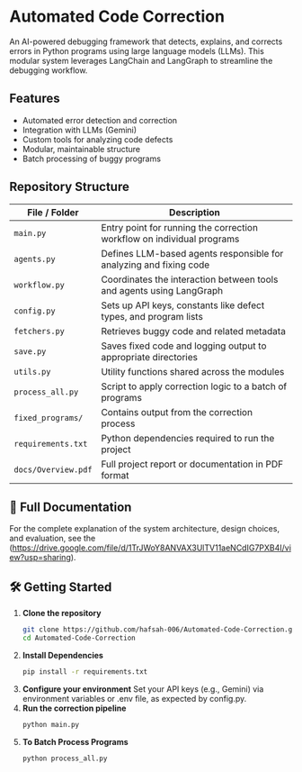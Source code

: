 # Automated Code Correction

An AI-powered debugging framework that detects, explains, and corrects errors in Python programs using large language models (LLMs). This modular system leverages LangChain and LangGraph to streamline the debugging workflow.

##  Features

- Automated error detection and correction
- Integration with LLMs (Gemini)
- Custom tools for analyzing code defects
- Modular, maintainable structure
- Batch processing of buggy programs

## Repository Structure

| File / Folder       | Description                                                                 |
|---------------------|-----------------------------------------------------------------------------|
| `main.py`           | Entry point for running the correction workflow on individual programs     |
| `agents.py`         | Defines LLM-based agents responsible for analyzing and fixing code          |
| `workflow.py`       | Coordinates the interaction between tools and agents using LangGraph       |
| `config.py`         | Sets up API keys, constants like defect types, and program lists            |
| `fetchers.py`       | Retrieves buggy code and related metadata                                   |
| `save.py`           | Saves fixed code and logging output to appropriate directories              |
| `utils.py`          | Utility functions shared across the modules                                |
| `process_all.py`    | Script to apply correction logic to a batch of programs                    |
| `fixed_programs/`   | Contains output from the correction process                                |
| `requirements.txt`  | Python dependencies required to run the project                            |
| `docs/Overview.pdf` | Full project report or documentation in PDF format                         |

## 📄 Full Documentation

For the complete explanation of the system architecture, design choices, and evaluation, see the (https://drive.google.com/file/d/1TrJWoY8ANVAX3UlTV11aeNCdIG7PXB4I/view?usp=sharing).

## 🛠️ Getting Started

1. **Clone the repository**
   ```bash
   git clone https://github.com/hafsah-006/Automated-Code-Correction.git
   cd Automated-Code-Correction
2. **Install Dependencies**
   ```bash
   pip install -r requirements.txt
3. **Configure your environment**
Set your API keys (e.g., Gemini) via environment variables or .env file, as expected by config.py.
4. **Run the correction pipeline**
   ```bash
   python main.py
5. **To Batch Process Programs**
   ```bash
   python process_all.py


